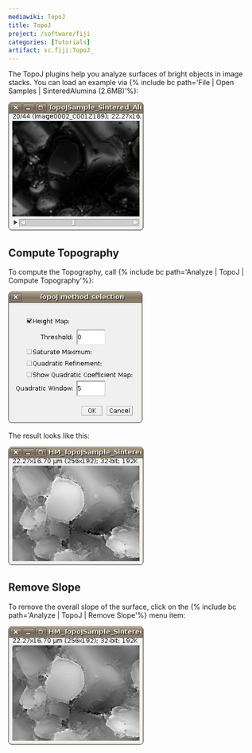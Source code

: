 ```yaml
---
mediawiki: TopoJ
title: TopoJ
project: /software/fiji
categories: [Tutorials]
artifact: sc.fiji:TopoJ_
---
```


The TopoJ plugins help you analyze surfaces of bright objects in image stacks. You can load an example via {% include bc path='File | Open Samples | SinteredAlumina (2.6MB)'%}:

![](/media/plugins/topoj-sintered-alumina.jpg)

## Compute Topography

To compute the Topography, call {% include bc path='Analyze | TopoJ | Compute Topography'%}:

![](/media/plugins/topoj-dialog.jpg)

The result looks like this:

![](/media/plugins/topoj-computed-topography.jpg)

## Remove Slope

To remove the overall slope of the surface, click on the {% include bc path='Analyze | TopoJ | Remove Slope'%} menu item:

![](/media/plugins/topoj-remove-slope.jpg)

 
